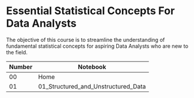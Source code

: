 # Essential Statistical Concepts For Data Analysts

The objective of this course is to streamline the understanding of fundamental statistical concepts for aspiring Data Analysts who are new to the field.

| Number | Notebook | 
| ----- |  ----- |  
| 00 | Home |
| 01 | 01_Structured_and_Unstructured_Data |